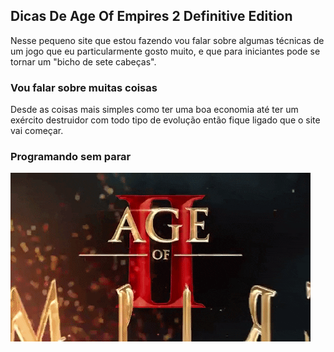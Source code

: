 ## Dicas De Age Of Empires 2 Definitive Edition

Nesse pequeno site que estou fazendo vou falar sobre algumas técnicas de
um jogo que eu particularmente gosto muito, e que para iniciantes pode se tornar um "bicho de sete cabeças".

### Vou falar sobre muitas coisas

Desde as coisas mais simples como ter uma boa economia até
ter um exército destruidor com todo tipo de evolução
então fique ligado que o site vai começar.

### Programando sem parar


![como vai](https://github.com/Lukeofwar/Sobre-muitas-coisas/blob/main/giphy.gif)
